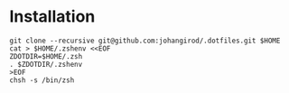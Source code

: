 Installation
============

```shell
git clone --recursive git@github.com:johangirod/.dotfiles.git $HOME
cat > $HOME/.zshenv <<EOF
ZDOTDIR=$HOME/.zsh
. $ZDOTDIR/.zshenv
>EOF
chsh -s /bin/zsh
```